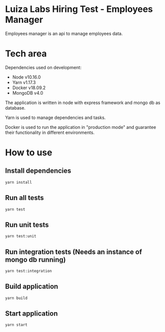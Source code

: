 # Luiza Labs Hiring Test - Employees Manager

Employees manager is an api to manage employees data.

# Tech area

Dependencies used on development:

- Node v10.16.0
- Yarn v1.17.3
- Docker v18.09.2
- MongoDB v4.0

The application is written in node with express framework and mongo db as database.

Yarn is used to manage dependencies and tasks.

Docker is used to run the application in "production mode" and guarantee their functionality in different environments.

# How to use

## Install dependencies
```sh
yarn install
```

## Run all tests
```sh
yarn test
```

## Run unit tests
```sh
yarn test:unit
```

## Run integration tests (Needs an instance of mongo db running)
```sh
yarn test:integration
```

## Build application
```sh
yarn build
```

## Start application
```sh
yarn start
```
